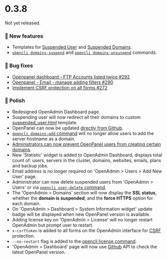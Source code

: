 # 0.3.8

Not yet released.

### 🚀 New features
- Templates for [Suspended User](/docs/admin/services/nginx/#suspended-user-template) and [Suspended Domains](/docs/admin/services/nginx/#suspended-domain-template).
- [`opencli domains-suspend`](https://dev.openpanel.com/cli/domains.html#Suspend-Domain) and [`opencli domains-unsuspend`](https://dev.openpanel.com/cli/domains.html#Unsuspend-Domain) commands.

### 🐛 Bug fixes
- [Openpanel dashboard - FTP Accounts listed twice #292](https://github.com/stefanpejcic/OpenPanel/issues/292)
- [Openpanel - Email - manage adding filters #290](https://github.com/stefanpejcic/OpenPanel/issues/290)
- [Implement CSRF protection on all forms #272](https://github.com/stefanpejcic/OpenPanel/issues/272)


### 💅 Polish
- Redesigned OpenAdmin Dashboard page.
- Suspending user will now redirect all their domains to custom [suspended_user.html](https://github.com/stefanpejcic/openpanel-configuration/blob/main/nginx/suspended_user.html) template.
- OpenPanel can now be updated [directly from Github](/docs/admin/intro/#manual-updates).
- [`opencli domains-add` command](https://dev.openpanel.com/cli/domains.html#Add-Domain-to-User) will no longer allow users to add the server hostname as a domain.
- [Administrators can now prevent OpenPanel users from creating certain domains](https://dev.openpanel.com/customize.html#Domain-Restriction).
- New 'Statistic' widget is added to OpenAdmin Dashboard, displays total count of: users, servers in the cluster, domains, websites, emails, plans and backup jobs.
- Email address is no longer required on 'OpenAdmin > Users > Add New User' page.
- Administrator can now delete suspended users from 'OpenAdmin > Users' or via [`opencli user-delete` command](https://dev.openpanel.com/cli/users.html#Delete-User).
- The 'OpenAdmin > Domains' section will now display the **SSL status**, whether the **domain is suspended**, and the **force HTTPS** option for each domain.
- On 'OpenAdmin > Dashboard > System Information widget' update badge will be displayed when new OpenPanel version is available.
- Adding license key on 'OpenAdmin > License' will no longer restart OpenAdmin but prompt user to restart.
- `x-csrftoken` is added to all forms on the OpenAdmin interface for [CSRF](https://portswigger.net/web-security/csrf) protection.
- `--no-restart` flag is added to the [opencli license command](https://dev.openpanel.com/cli/license.html).
- 'OpenAdmin > Dashboard' page will now use [Github](https://raw.githubusercontent.com/stefanpejcic/OpenPanel/refs/heads/main/version/latest) API to check the latest OpenPanel version.
